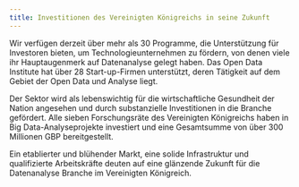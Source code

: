 ```yaml
---
title: Investitionen des Vereinigten Königreichs in seine Zukunft
---
```

Wir verfügen derzeit über mehr als 30 Programme, die Unterstützung für Investoren bieten, um Technologieunternehmen zu fördern, von denen viele ihr Hauptaugenmerk auf Datenanalyse gelegt haben. Das Open Data Institute hat über 28 Start-up-Firmen unterstützt, deren Tätigkeit auf dem Gebiet der Open Data und Analyse liegt.

Der Sektor wird als lebenswichtig für die wirtschaftliche Gesundheit der Nation angesehen und durch substanzielle Investitionen in die Branche gefördert. Alle sieben Forschungsräte des Vereinigten Königreichs haben in Big Data-Analyseprojekte investiert und eine Gesamtsumme von über 300 Millionen GBP bereitgestellt.  

Ein etablierter und blühender Markt, eine solide Infrastruktur und qualifizierte Arbeitskräfte deuten auf eine glänzende Zukunft für die Datenanalyse Branche im Vereinigten Königreich.
